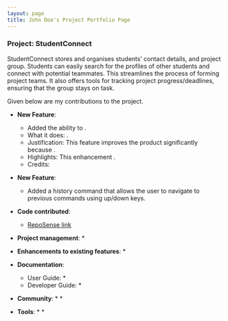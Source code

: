 ```yaml
---
layout: page
title: John Doe's Project Portfolio Page
---
```


### Project: StudentConnect

StudentConnect stores and organises students’ contact details, and project group. Students can easily search for the profiles of other students and connect with potential teammates. This streamlines the process of forming project teams. It also offers tools for tracking project progress/deadlines, ensuring that the group stays on task.

Given below are my contributions to the project.


* **New Feature**:
  * Added the ability to .
  * What it does: .
  * Justification: This feature improves the product significantly because .
  * Highlights: This enhancement .
  * Credits:

* **New Feature**:
  * Added a history command that allows the user to navigate to previous commands using up/down keys.

* **Code contributed**:
  * [RepoSense link]()

* **Project management**:
  *
* **Enhancements to existing features**:
  *
* **Documentation**:
  * User Guide:
    *
  * Developer Guide:
    *
* **Community**:
  *
  *

* **Tools**:
  *
  *
